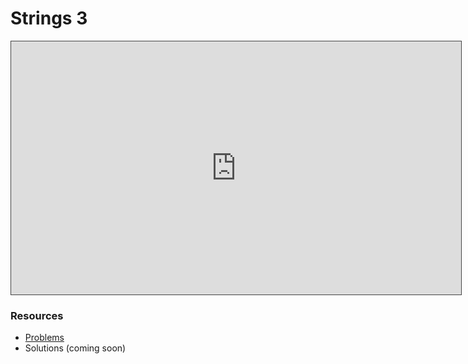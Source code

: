 # Strings 3

<iframe src="https://adaacademy.hosted.panopto.com/Panopto/Pages/Embed.aspx?id=3af70f23-327e-4cbd-ab50-ae9301892689&autoplay=false&offerviewer=true&showtitle=true&showbrand=true&captions=true&interactivity=all" height="405" width="720" style="border: 1px solid #464646;" allowfullscreen allow="autoplay"></iframe>

### Resources

* [Problems](https://docs.google.com/presentation/d/1umbOyfpJGfCLKpt9WAQJqufmUThWSzk53O4uaWIYnoQ/edit?usp=sharing)
* Solutions (coming soon)